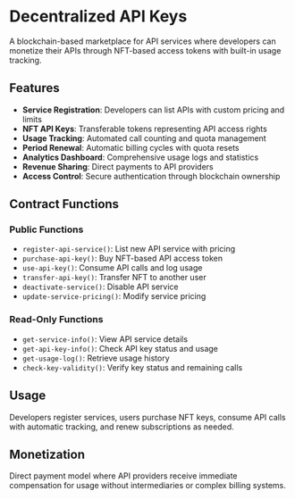 # Decentralized API Keys

A blockchain-based marketplace for API services where developers can monetize their APIs through NFT-based access tokens with built-in usage tracking.

## Features

- **Service Registration**: Developers can list APIs with custom pricing and limits
- **NFT API Keys**: Transferable tokens representing API access rights
- **Usage Tracking**: Automated call counting and quota management
- **Period Renewal**: Automatic billing cycles with quota resets
- **Analytics Dashboard**: Comprehensive usage logs and statistics
- **Revenue Sharing**: Direct payments to API providers
- **Access Control**: Secure authentication through blockchain ownership

## Contract Functions

### Public Functions
- `register-api-service()`: List new API service with pricing
- `purchase-api-key()`: Buy NFT-based API access token
- `use-api-key()`: Consume API calls and log usage
- `transfer-api-key()`: Transfer NFT to another user
- `deactivate-service()`: Disable API service
- `update-service-pricing()`: Modify service pricing

### Read-Only Functions
- `get-service-info()`: View API service details
- `get-api-key-info()`: Check API key status and usage
- `get-usage-log()`: Retrieve usage history
- `check-key-validity()`: Verify key status and remaining calls

## Usage

Developers register services, users purchase NFT keys, consume API calls with automatic tracking, and renew subscriptions as needed.

## Monetization

Direct payment model where API providers receive immediate compensation for usage without intermediaries or complex billing systems.